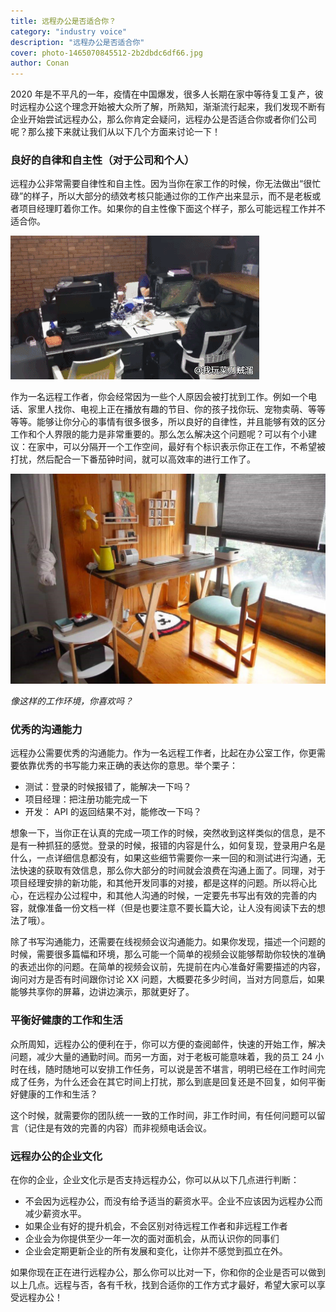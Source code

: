 ```yaml
---
title: 远程办公是否适合你？
category: "industry voice"
description: "远程办公是否适合你"
cover: photo-1465070845512-2b2dbdc6df66.jpg
author: Conan
---
```


2020 年是不平凡的一年，疫情在中国爆发，很多人长期在家中等待复工复产，彼时远程办公这个理念开始被大众所了解，所熟知，渐渐流行起来，我们发现不断有企业开始尝试远程办公，那么你肯定会疑问，远程办公是否适合你或者你们公司呢？那么接下来就让我们从以下几个方面来讨论一下！

### 良好的自律和自主性（对于公司和个人）

远程办公非常需要自律性和自主性。因为当你在家工作的时候，你无法做出“很忙碌”的样子，所以大部分的绩效考核只能通过你的工作产出来显示，而不是老板或者项目经理盯着你工作。如果你的自主性像下面这个样子，那么可能远程工作并不适合你。

![working-play](./working-play.gif)

作为一名远程工作者，你会经常因为一些个人原因会被打扰到工作。例如一个电话、家里人找你、电视上正在播放有趣的节目、你的孩子找你玩、宠物卖萌、等等等等。能够让你分心的事情有很多很多，所以良好的自律性，并且能够有效的区分工作和个人界限的能力是非常重要的。那么怎么解决这个问题呢？可以有个小建议：在家中，可以分隔开一个工作空间，最好有个标识表示你正在工作，不希望被打扰，然后配合一下番茄钟时间，就可以高效率的进行工作了。

![working-place](./working-place.jpg)

_像这样的工作环境，你喜欢吗？_

### 优秀的沟通能力

远程办公需要优秀的沟通能力。作为一名远程工作者，比起在办公室工作，你更需要依靠优秀的书写能力来正确的表达你的意思。举个栗子：

- 测试：登录的时候报错了，能解决一下吗？
- 项目经理：把注册功能完成一下
- 开发： API 的返回结果不对，能修改一下吗？

想象一下，当你正在认真的完成一项工作的时候，突然收到这样类似的信息，是不是有一种抓狂的感觉。登录的时候，报错的内容是什么，如何复现，登录用户名是什么，一点详细信息都没有，如果这些细节需要你一来一回的和测试进行沟通，无法快速的获取有效信息，那么你大部分的时间就会浪费在沟通上面了。同理，对于项目经理安排的新功能，和其他开发同事的对接，都是这样的问题。所以将心比心，在远程办公过程中，和其他人沟通的时候，一定要先书写出有效的完善的内容，就像准备一份文档一样（但是也要注意不要长篇大论，让人没有阅读下去的想法了哦）。

除了书写沟通能力，还需要在线视频会议沟通能力。如果你发现，描述一个问题的时候，需要很多篇幅和环境，那么可能一个简单的视频会议能够帮助你较快的准确的表述出你的问题。在简单的视频会议前，先提前在内心准备好需要描述的内容，询问对方是否有时间跟你讨论 XX 问题，大概要花多少时间，当对方同意后，如果能够共享你的屏幕，边讲边演示，那就更好了。

### 平衡好健康的工作和生活

众所周知，远程办公的便利在于，你可以方便的查阅邮件，快速的开始工作，解决问题，减少大量的通勤时间。而另一方面，对于老板可能意味着，我的员工 24 小时在线，随时随地可以安排工作任务，可以说是苦不堪言，明明已经在工作时间完成了任务，为什么还会在其它时间上打扰，那么到底是回复还是不回复，如何平衡好健康的工作和生活？

这个时候，就需要你的团队统一一致的工作时间，非工作时间，有任何问题可以留言（记住是有效的完善的内容）而非视频电话会议。

### 远程办公的企业文化

在你的企业，企业文化示是否支持远程办公，你可以从以下几点进行判断：

- 不会因为远程办公，而没有给予适当的薪资水平。企业不应该因为远程办公而减少薪资水平。
- 如果企业有好的提升机会，不会区别对待远程工作者和非远程工作者
- 企业会为你提供至少一年一次的面对面机会，从而认识你的同事们
- 企业会定期更新企业的所有发展和变化，让你并不感觉到孤立在外。

如果你现在正在进行远程办公，那么你可以比对一下，你和你的企业是否可以做到以上几点。远程与否，各有千秋，找到合适你的工作方式才最好，希望大家可以享受远程办公！
